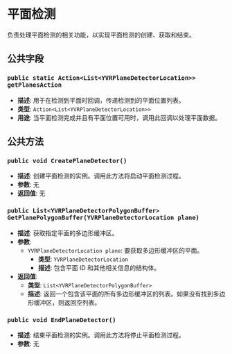 # 平面检测

 负责处理平面检测的相关功能，以实现平面检测的创建、获取和结束。

## 公共字段

### `public static Action<List<YVRPlaneDetectorLocation>> getPlanesAction`
- **描述**: 用于在检测到平面时回调，传递检测到的平面位置列表。
- **类型**: `Action<List<YVRPlaneDetectorLocation>>`
- **用途**: 当平面检测完成并且有平面位置可用时，调用此回调以处理平面数据。

## 公共方法

### `public void CreatePlaneDetector()`
- **描述**: 创建平面检测的实例。调用此方法将启动平面检测过程。
- **参数**: 无
- **返回值**: 无

### `public List<YVRPlaneDetectorPolygonBuffer> GetPlanePolygonBuffer(YVRPlaneDetectorLocation plane)`
- **描述**: 获取指定平面的多边形缓冲区。
- **参数**: 
  - `YVRPlaneDetectorLocation plane`: 要获取多边形缓冲区的平面。
    - **类型**: `YVRPlaneDetectorLocation`
    - **描述**: 包含平面 ID 和其他相关信息的结构体。
- **返回值**: 
  - **类型**: `List<YVRPlaneDetectorPolygonBuffer>`
  - **描述**: 返回一个包含该平面的所有多边形缓冲区的列表。如果没有找到多边形缓冲区，则返回空列表。

### `public void EndPlaneDetector()`
- **描述**: 结束平面检测的实例。调用此方法将停止平面检测过程。
- **参数**: 无